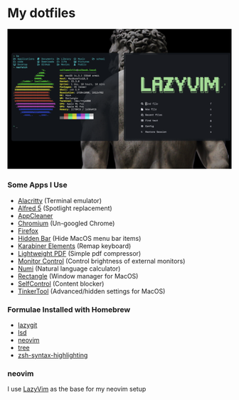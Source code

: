 # My dotfiles
![Example Config](example.png)

### Some Apps I Use
- [Alacritty](https://github.com/alacritty/alacritty) (Terminal emulator)
- [Alfred 5](https://www.alfredapp.com/) (Spotlight replacement)
- [AppCleaner](https://freemacsoft.net/appcleaner/)
- [Chromium](https://www.chromium.org/Home/) (Un-googled Chrome)
- [Firefox](https://www.mozilla.org/en-CA/firefox/new/)
- [Hidden Bar](https://github.com/dwarvesf/hidden) (Hide MacOS menu bar items)
- [Karabiner Elements](https://karabiner-elements.pqrs.org/) (Remap keyboard)
- [Lightweight PDF](https://lightweightpdf.com/) (Simple pdf compressor)
- [Monitor Control](https://github.com/MonitorControl/MonitorControl) (Control brightness of external monitors)
- [Numi](https://numi.app/) (Natural language calculator)
- [Rectangle](https://rectangleapp.com/) (Window manager for MacOS)
- [SelfControl](https://selfcontrolapp.com/) (Content blocker)
- [TinkerTool](https://www.bresink.com/osx/0TinkerTool/download.php) (Advanced/hidden settings for MacOS)

### Formulae Installed with Homebrew
- [lazygit](https://formulae.brew.sh/formula/lazygit)
- [lsd](https://formulae.brew.sh/formula/lsd)
- [neovim](https://formulae.brew.sh/formula/neovim)
- [tree](https://formulae.brew.sh/formula/tree)
- [zsh-syntax-highlighting](https://formulae.brew.sh/formula/zsh-syntax-highlighting)

### neovim
I use [LazyVim](https://www.lazyvim.org/) as the base for my neovim setup
